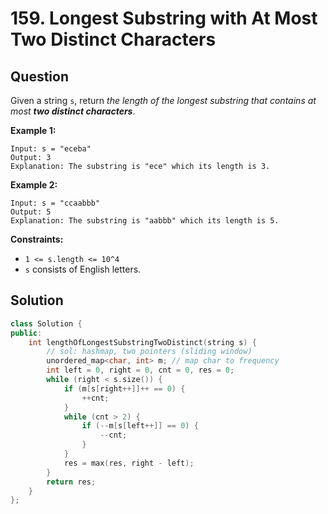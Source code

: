 # 159. Longest Substring with At Most Two Distinct Characters

## Question

Given a string `s`, return _the length of the longest substring that contains at most **two distinct characters**_.

**Example 1:**

```text
Input: s = "eceba"
Output: 3
Explanation: The substring is "ece" which its length is 3.
```

**Example 2:**

```text
Input: s = "ccaabbb"
Output: 5
Explanation: The substring is "aabbb" which its length is 5.
```

**Constraints:**

* `1 <= s.length <= 10^4`
* `s` consists of English letters.

## Solution

```cpp
class Solution {
public:
    int lengthOfLongestSubstringTwoDistinct(string s) {
        // sol: hashmap, two pointers (sliding window)
        unordered_map<char, int> m; // map char to frequency
        int left = 0, right = 0, cnt = 0, res = 0;
        while (right < s.size()) {
            if (m[s[right++]]++ == 0) {
                ++cnt;
            }
            while (cnt > 2) {
                if (--m[s[left++]] == 0) {
                    --cnt;
                }
            }
            res = max(res, right - left);
        }
        return res;
    }
};
```

